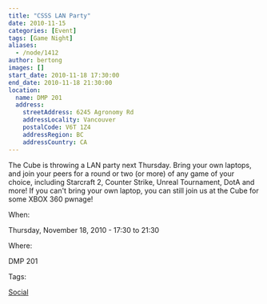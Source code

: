 ```yaml
---
title: "CSSS LAN Party"
date: 2010-11-15
categories: [Event]
tags: [Game Night]
aliases:
  - /node/1412
author: bertong
images: []
start_date: 2010-11-18 17:30:00
end_date: 2010-11-18 21:30:00
location:
  name: DMP 201
  address:
    streetAddress: 6245 Agronomy Rd
    addressLocality: Vancouver
    postalCode: V6T 1Z4
    addressRegion: BC
    addressCountry: CA
---
```


The Cube is throwing a LAN party next Thursday. Bring your own laptops, and join your peers for a round or two (or more) of any game of your choice, including Starcraft 2, Counter Strike, Unreal Tournament, DotA and more! If you can't bring your own laptop, you can still join us at the Cube for some XBOX 360 pwnage!

When:

Thursday, November 18, 2010 - 17:30 to 21:30

Where:

DMP 201

Tags:

[Social](/social)
